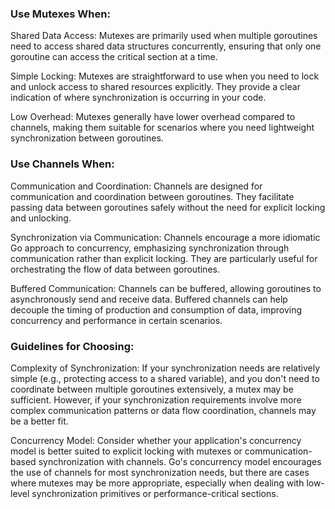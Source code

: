 ### Use Mutexes When:

Shared Data Access: Mutexes are primarily used when multiple goroutines need to access shared data structures concurrently, ensuring that only one goroutine can access the critical section at a time.

Simple Locking: Mutexes are straightforward to use when you need to lock and unlock access to shared resources explicitly. They provide a clear indication of where synchronization is occurring in your code.

Low Overhead: Mutexes generally have lower overhead compared to channels, making them suitable for scenarios where you need lightweight synchronization between goroutines.

### Use Channels When:

Communication and Coordination: Channels are designed for communication and coordination between goroutines. They facilitate passing data between goroutines safely without the need for explicit locking and unlocking.

Synchronization via Communication: Channels encourage a more idiomatic Go approach to concurrency, emphasizing synchronization through communication rather than explicit locking. They are particularly useful for orchestrating the flow of data between goroutines.

Buffered Communication: Channels can be buffered, allowing goroutines to asynchronously send and receive data. Buffered channels can help decouple the timing of production and consumption of data, improving concurrency and performance in certain scenarios.

### Guidelines for Choosing:

Complexity of Synchronization: If your synchronization needs are relatively simple (e.g., protecting access to a shared variable), and you don't need to coordinate between multiple goroutines extensively, a mutex may be sufficient. However, if your synchronization requirements involve more complex communication patterns or data flow coordination, channels may be a better fit.

Concurrency Model: Consider whether your application's concurrency model is better suited to explicit locking with mutexes or communication-based synchronization with channels. Go's concurrency model encourages the use of channels for most synchronization needs, but there are cases where mutexes may be more appropriate, especially when dealing with low-level synchronization primitives or performance-critical sections.